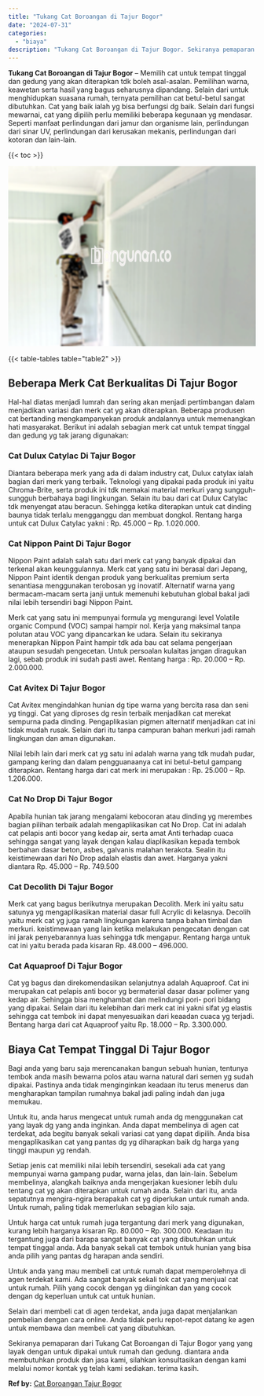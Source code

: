 ```yaml
---
title: "Tukang Cat Boroangan di Tajur Bogor"
date: "2024-07-31"
categories: 
  - "biaya"
description: "Tukang Cat Boroangan di Tajur Bogor. Sekiranya pemaparan dari Tukang Cat Boroangan di Tajur Bogor yang yang layak dengan untuk dipakai untuk rumah dan gedung..."
---
```


**Tukang Cat Boroangan di Tajur Bogor** – Memilih cat untuk tempat tinggal dan gedung yang akan diterapkan tdk boleh asal-asalan. Pemilihan warna, keawetan serta hasil yang bagus seharusnya dipandang. Selain dari untuk menghidupkan suasana rumah, ternyata pemilihan cat betul-betul sangat dibutuhkan. Cat yang baik ialah yg bisa berfungsi dg baik. Selain dari fungsi mewarnai, cat yang dipilih perlu memiliki beberapa kegunaan yg mendasar. Seperti manfaat perlindungan dari jamur dan organisme lain, perlindungan dari sinar UV, perlindungan dari kerusakan mekanis, perlindungan dari kotoran dan lain-lain.

{{< toc >}}

![Tukang Cat Boroangan di Tajur Bogor](/images/jasa-cat-murah12.png)

{{< table-tables table="table2" >}}

## Beberapa Merk Cat Berkualitas Di Tajur Bogor

Hal-hal diatas menjadi lumrah dan sering akan menjadi pertimbangan dalam menjadikan variasi dan merk cat yg akan diterapkan. Beberapa produsen cat bertanding mengkampanyekan produk andalannya untuk memenangkan hati masyarakat. Berikut ini adalah sebagian merk cat untuk tempat tinggal dan gedung yg tak jarang digunakan:

### Cat Dulux Catylac Di Tajur Bogor

Diantara beberapa merk yang ada di dalam industry cat, Dulux catylax ialah bagian dari merk yang terbaik. Teknologi yang dipakai pada produk ini yaitu Chroma-Brite, serta produk ini tdk memakai material merkuri yang sungguh-sungguh berbahaya bagi lingkungan. Selain itu bau dari cat Dulux Catylac tdk menyengat atau beracun. Sehingga ketika diterapkan untuk cat dinding baunya tidak terlalu mengganggu dan membuat dongkol. Rentang harga untuk cat Dulux Catylac yakni : Rp. 45.000 – Rp. 1.020.000.

### Cat Nippon Paint Di Tajur Bogor

Nippon Paint adalah salah satu dari merk cat yang banyak dipakai dan terkenal akan keunggulannya. Merk cat yang satu ini berasal dari Jepang, Nippon Paint identik dengan produk yang berkualitas premium serta senantiasa menggunakan terobosan yg inovatif. Alternatif warna yang bermacam-macam serta janji untuk memenuhi kebutuhan global bakal jadi nilai lebih tersendiri bagi Nippon Paint.

Merk cat yang satu ini mempunyai formula yg mengurangi level Volatile organic Compund (VOC) sampai hampir nol. Kerja yang maksimal tanpa polutan atau VOC yang dipancarkan ke udara. Selain itu sekiranya menerapkan Nippon Paint hampir tdk ada bau cat selama pengerjaan ataupun sesudah pengecetan. Untuk persoalan kulaitas jangan diragukan lagi, sebab produk ini sudah pasti awet. Rentang harga : Rp. 20.000 – Rp. 2.000.000.

### Cat Avitex Di Tajur Bogor

Cat Avitex mengindahkan hunian dg tipe warna yang bercita rasa dan seni yg tinggi. Cat yang diproses dg resin terbaik menjadikan cat merekat sempurna pada dinding. Pengaplikasian pigmen alternatif menjadikan cat ini tidak mudah rusak. Selain dari itu tanpa campuran bahan merkuri jadi ramah lingkungan dan aman digunakan.

Nilai lebih lain dari merk cat yg satu ini adalah warna yang tdk mudah pudar, gampang kering dan dalam pengguanaanya cat ini betul-betul gampang diterapkan. Rentang harga dari cat merk ini merupakan : Rp. 25.000 – Rp. 1.206.000.

### Cat No Drop Di Tajur Bogor

Apabila hunian tak jarang mengalami kebocoran atau dinding yg merembes bagian pilihan terbaik adalah mengaplikasikan cat No Drop. Cat ini adalah cat pelapis anti bocor yang kedap air, serta amat Anti terhadap cuaca sehingga sangat yang layak dengan kalau diaplikasikan kepada tembok berbahan dasar beton, asbes, galvanis malahan terakota. Sealin itu keistimewaan dari No Drop adalah elastis dan awet. Harganya yakni diantara Rp. 45.000 – Rp. 749.500

### Cat Decolith Di Tajur Bogor

Merk cat yang bagus berikutnya merupakan Decolith. Merk ini yaitu satu satunya yg mengaplikasikan material dasar full Acrylic di kelasnya. Decolih yaitu merk cat yg juga ramah lingkungan karena tanpa bahan timbal dan merkuri. keistimewaan yang lain ketika melakukan pengecatan dengan cat ini jarak penyebarannya luas sehingga tdk mengapur. Rentang harga untuk cat ini yaitu berada pada kisaran Rp. 48.000 – 496.000.

### Cat Aquaproof Di Tajur Bogor

Cat yg bagus dan direkomendasikan selanjutnya adalah Aquaproof. Cat ini merupakan cat pelapis anti bocor yg bermaterial dasar dasar polimer yang kedap air. Sehingga bisa menghambat dan melindungi pori- pori bidang yang dipakai. Selain dari itu kelebihan dari merk cat ini yakni sifat yg elastis sehingga cat tembok ini dapat menyesuaikan dari keaadan cuaca yg terjadi. Bentang harga dari cat Aquaproof yaitu Rp. 18.000 – Rp. 3.300.000.

## Biaya Cat Tempat Tinggal Di Tajur Bogor

Bagi anda yang baru saja merencanakan bangun sebuah hunian, tentunya tembok anda masih bewarna polos atau warna natural dari semen yg sudah dipakai. Pastinya anda tidak menginginkan keadaan itu terus menerus dan mengharapkan tampilan rumahnya bakal jadi paling indah dan juga memukau.

Untuk itu, anda harus mengecat untuk rumah anda dg menggunakan cat yang layak dg yang anda inginkan. Anda dapat membelinya di agen cat terdekat, ada begitu banyak sekali variasi cat yang dapat dipilih. Anda bisa mengaplikasikan cat yang pantas dg yg diharapkan baik dg harga yang tinggi maupun yg rendah.

Setiap jenis cat memiliki nilai lebih tersendiri, sesekali ada cat yang mempunyai warna gampang pudar, warna jelas, dan lain-lain. Sebelum membelinya, alangkah baiknya anda mengerjakan kuesioner lebih dulu tentang cat yg akan diterapkan untuk rumah anda. Selain dari itu, anda sepatutnya mengira-ngira berapakah cat yg diperlukan untuk rumah anda. Untuk rumah, paling tidak memerlukan sebagian kilo saja.

Untuk harga cat untuk rumah juga tergantung dari merk yang digunakan, kurang lebih harganya kisaran Rp. 80.000 – Rp. 300.000. Keadaan itu tergantung juga dari barapa sangat banyak cat yang dibutuhkan untuk tempat tinggal anda. Ada banyak sekali cat tembok untuk hunian yang bisa anda pilih yang pantas dg harapan anda sendiri.

Untuk anda yang mau membeli cat untuk rumah dapat memperolehnya di agen terdekat kami. Ada sangat banyak sekali tok cat yang menjual cat untuk rumah. Pilih yang cocok dengan yg diinginkan dan yang cocok dengan dg keperluan untuk cat untuk hunian.

Selain dari membeli cat di agen terdekat, anda juga dapat menjalankan pembelian dengan cara online. Anda tidak perlu repot-repot datang ke agen untuk membawa dan membeli cat yang dibutuhkan.

Sekiranya pemaparan dari Tukang Cat Boroangan di Tajur Bogor yang yang layak dengan untuk dipakai untuk rumah dan gedung. diantara anda membutuhkan produk dan jasa kami, silahkan konsultasikan dengan kami melalui nomor kontak yg telah kami sediakan. terima kasih.

**Ref by:** [Cat Boroangan Tajur Bogor](https://id.wikipedia.org/wiki/Cat)
